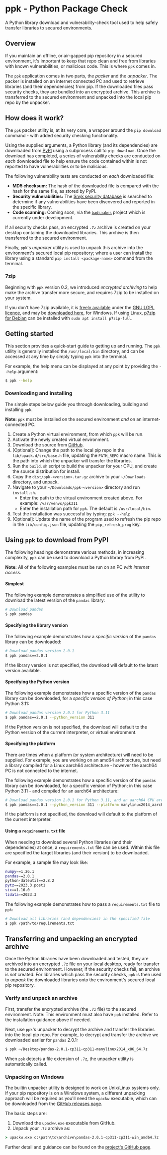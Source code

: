 # ppk - Python Package Check

A Python library download and vulnerability-check tool used to help safely transfer libraries to secured environments.

## Overview
If you maintain an offline, or air-gapped pip repository in a secured environment, it's important to keep that repo clean and free from libraries with known vulnerabilities, or malicious code. This is where `ppk` comes in.

The `ppk` application comes in two parts, the *packer* and the *unpacker*. The packer is installed on an internet connected PC and used to retrieve libraries (and their dependencies) from pip. If the downloaded files pass security checks, they are bundled into an encrypted archive. This archive is transferred to the secured environment and unpacked into the local pip repo by the unpacker.

## How does it work?
The `ppk` packer utility is, at its very core, a wrapper around the `pip download` command - with added security checking functionality.

Using the supplied arguments, a Python library (and its dependencies) are downloaded from [PyPI](https://pypi.org/) using a subprocess call to `pip download`. Once the download has completed, a series of vulnerability checks are conducted on *each* downloaded file to help ensure the code contained within is not reported to have vulnerabilities or to be malicious.

The following vulnerability tests are conducted on *each* downloaded file:
 - **MD5 checksum:** The hash of the downloaded file is compared with the hash for the same file, as stored by PyPI.
 - **Security vulnerabilities:** The [Snyk security database](https://security.snyk.io/) is searched to determine if any vulnerabilities have been discovered and reported in the specific library.
 - **Code scanning:** Coming soon, via the [`badsnakes`](https://pypi.org/project/badsnakes/) project which is currently under development.

If all security checks pass, an encrypted `.7z` archive is created on your desktop containing the downloaded libraries. This archive is then transferred to the secured environment. 

Finally, `ppk`'s *unpacker* utility is used to unpack this archive into the environment's secured local pip repository; where a user can install the library using a standard `pip install <package-name>` command from the terminal.

### 7zip 
Beginning with `ppk` version 0.2, we introduced *encrypted archiving* to help make the archive transfer more secure, and requires 7zip to be installed on your system.

If you don't have 7zip available, it is [freely available](https://7-zip.org/faq.html) under the [GNU LGPL licence](https://7-zip.org/faq.html#developer_faq), and may be [downloaded here](https://7-zip.org/), for Windows. If using Linux, [p7zip for Debian](https://packages.debian.org/sid/p7zip-full) can be installed with `sudo apt install p7zip-full`.


## Getting started
This section provides a quick-start guide to getting up and running. The `ppk` utility is generally installed the `/usr/local/bin` directory, and can be accessed at any time by simply typing `ppk` into the terminal.

For example, the help menu can be displayed at any point by providing the `--help` argument:

``` bash
$ ppk --help
``` 

### Downloading and installing

The simple steps below guide you through downloading, building and installing `ppk`. 

**Note:** `ppk` must be installed on the secured environment *and* on an internet-connected PC.

1. Create a Python virtual environment, from which `ppk` will be run.
1. Activate the newly created virtual environment.
1. Download the source from [GitHub](https://github.com/s3dev/ppk/archive/refs/heads/master.zip).
1. [Optional]: Change the path to the local pip repo in the `lib/upack.d/src/base.h` file, updating the `PATH_REPO` macro name. This is the path into which the unpacker will transfer the libraries. 
1. Run the `build.sh` script to build the unpacker for your CPU, and create the source distribution for install.
1. Copy the `dist/ppk-<version>.tar.gz` archive to your `~/Downloads` directory, and unpack.
1. Navigate to your `~/Downloads/ppk-<version>` directory and run `install.sh`.
	- Enter the path to the virtual environment created above. For example: `/var/venvs/ppk311`
	- Enter the installation path for `ppk`. The default is `/usr/local/bin`.
1. Test the installation was successful by typing: `ppk --help`
1. [Optional]: Update the name of the program used to refresh the pip repo in the `lib/config.json` file, updating the `pip_refresh_prog` key.

## Using `ppk` to download from PyPI
The following headings demonstrate various methods, in increasing complexity, `ppk` can be used to download a Python library from PyPI.

**Note:** All of the following examples must be run on an PC *with internet access*.

#### Simplest
The following example demonstrates a simplified use of the utility to download the latest version of the  `pandas` library:

``` bash
# Download pandas
$ ppk pandas 
```

#### Specifying the library version
The following example demonstrates how a *specific version* of the `pandas` library can be downloaded:

``` bash
# Download pandas version 2.0.1
$ ppk pandas==2.0.1
```

If the library version is not specified, the download will default to the latest version available.

#### Specifying the Python version
The following example demonstrates how a specific version of the `pandas` library can be downloaded, for a *specific version of Python*; in this case Python 3.11:

``` bash
# Download pandas version 2.0.1 for Python 3.11
$ ppk pandas==2.0.1 --python_version 311
```

If the Python version is not specified, the download will default to the Python version of the current interpreter, or virtual environment.

#### Specifying the platform
There are times when a platform (or system architecture) will need to be supplied. For example, you are working on an amd64 architecture, but need a library compiled for a Linux aarch64 architecture - however the aarch64 PC is not connected to the internet.

The following example demonstrates how a specific version of the `pandas` library can be downloaded, for a specific version of Python; in this case Python 3.11 - and compiled for an aarch64 architecture:

``` bash
# Download pandas version 2.0.1 for Python 3.11, and an aarch64 CPU architecture
$ ppk pandas==2.0.1 --python_version 311 --platform manylinux2014_aarch64
```

If the platform is not specified, the download will default to the platform of the current interpreter.

#### Using a `requirements.txt` file
When needing to download several Python libraries (and their dependencies) at once, a `requirements.txt` file can be used. Within this file are specified the target libraries (and their version) to be downloaded.

For example, a sample file may look like:

```bash
numpy==1.26.1
pandas==2.0.1
python-dateutil==2.8.2
pytz==2023.3.post1
six==1.16.0
tzdata==2023.3
``` 

The following example demonstrates how to pass a `requirements.txt` file to `ppk`:

``` bash
# Download all libraries (and dependencies) in the specified file
$ ppk /path/to/requirements.txt
```

## Transferring and unpacking an encrypted archive
Once the Python libraries have been downloaded and tested, they are archived into an encrypted `.7z` file on your local desktop, ready for transfer to the secured environment. However, if the security checks fail, an archive is *not* created. For libraries which pass the security checks,  `ppk` is then used to *unpack* the downloaded libraries onto the environment's secured local pip repository.

### Verify and unpack an archive
First, transfer the encrypted archive (the `.7z` file) to the secured environment. Note: This environment must also have `ppk` installed. Refer to the installation guidance above if needed.

Next, use `ppk`'s unpacker to decrypt the archive and transfer the libraries into the local pip repo. For example, to decrypt and transfer the archive we downloaded earlier for `pandas` 2.0.1:

``` bash
$ ppk ~/Desktop/pandas-2.0.1-cp311-cp311-manylinux2014_x86_64.7z
```

When `ppk` detects a file extension of `.7z`, the unpacker utility is automatically called.

### Unpacking on Windows
The builtin unpacker utility is designed to work on Unix/Linux systems only. If your pip repository is on a Windows system, a different unpacking approach will be required as you'll need the `upackw` executable, which can be downloaded from the [GitHub releases page](https://github.com/s3dev/upackw/releases). 

The basic steps are: 
1. Download the `upackw.exe` executable from GitHub.
1.  Unpack your `.7z` archive as:
 ``` cmd
> upackw.exe c:\path\to\archive\pandas-2.0.1-cp311-cp311-win_amd64.7z
 ```
Further detail and guidance can be found on the [project's GitHub page](https://github.com/s3dev/upackw).

